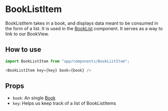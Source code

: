 BookListItem
============
BookListItem takes in a book, and displays data meant to be consumed in the form of a list.  It is used in the [BookList](../BookList) component.  It serves as a way to link to our BookView.

How to use
----------
```js
import BookListItem from "app/components/BookListItem";

<BookListItem key={key} book={book} />
```

Props
-----
* `book`: An single [Book](../../data/models/Book)
* `key`: Helps us keep track of a list of BookListItems
